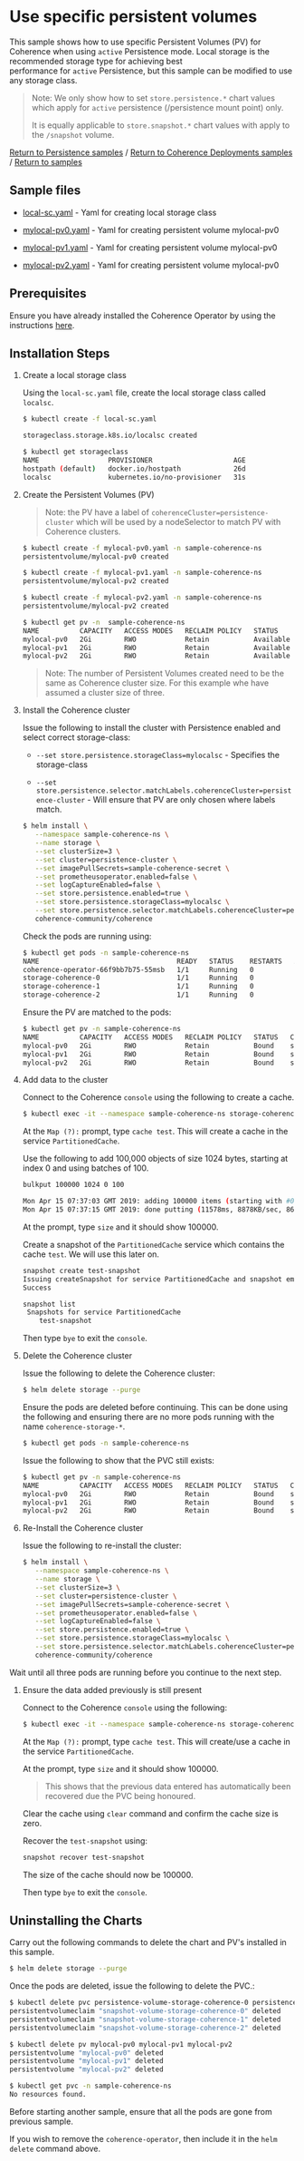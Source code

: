 # Use specific persistent volumes

This sample shows how to use specific Persistent Volumes (PV) for Coherence when 
using `active` Persistence mode. Local storage is the recommended storage type for achieving best  
performance for `active` Persistence, but this sample can be modified to use any storage class.

> Note: We only show how to set `store.persistence.*` chart values which apply for `active` persistence (/persistence mount point) only.
> 
> It is equally applicable to `store.snapshot.*` chart values with apply to the `/snapshot` volume.
  
[Return to Persistence samples](../) / [Return to Coherence Deployments samples](../../) / [Return to samples](../../../README.md#list-of-samples)

## Sample files

* [local-sc.yaml](local-sc.yaml) - Yaml for creating local storage class

* [mylocal-pv0.yaml](mylocal-pv0.yaml) - Yaml for creating persistent volume mylocal-pv0

* [mylocal-pv1.yaml](mylocal-pv2.yaml) - Yaml for creating persistent volume mylocal-pv0

* [mylocal-pv2.yaml](mylocal-pv2.yaml) - Yaml for creating persistent volume mylocal-pv0

## Prerequisites

Ensure you have already installed the Coherence Operator by using the instructions [here](../../../README.md#install-the-coherence-operator).

## Installation Steps

1. Create a local storage class

   Using the `local-sc.yaml` file, create the local storage class called `localsc`.
   
   ```bash
   $ kubectl create -f local-sc.yaml

   storageclass.storage.k8s.io/localsc created

   $ kubectl get storageclass 
   NAME                 PROVISIONER                    AGE
   hostpath (default)   docker.io/hostpath             26d
   localsc              kubernetes.io/no-provisioner   31s
   ```

1. Create the Persistent Volumes (PV)

   > Note: the PV have a label of `coherenceCluster=persistence-cluster` which will
   > be used by a nodeSelector to match PV with Coherence clusters.

   ```bash
   $ kubectl create -f mylocal-pv0.yaml -n sample-coherence-ns
   persistentvolume/mylocal-pv0 created   

   $ kubectl create -f mylocal-pv1.yaml -n sample-coherence-ns
   persistentvolume/mylocal-pv2 created   

   $ kubectl create -f mylocal-pv2.yaml -n sample-coherence-ns
   persistentvolume/mylocal-pv2 created

   $ kubectl get pv -n  sample-coherence-ns
   NAME          CAPACITY   ACCESS MODES   RECLAIM POLICY   STATUS      CLAIM   STORAGECLASS   REASON   AGE
   mylocal-pv0   2Gi        RWO            Retain           Available           mylocalsc               1m
   mylocal-pv1   2Gi        RWO            Retain           Available           mylocalsc               14s
   mylocal-pv2   2Gi        RWO            Retain           Available           mylocalsc               9s
   ```

   > Note: The number of Persistent Volumes created need to be the same as Coherence cluster size.
   > For this example whe have assumed a cluster size of three.
    
    
1. Install the Coherence cluster    

   Issue the following to install the cluster with Persistence enabled and select correct storage-class:
   
   * `--set store.persistence.storageClass=mylocalsc` - Specifies the storage-class
   
   * `--set store.persistence.selector.matchLabels.coherenceCluster=persistence-cluster` - Will ensure that PV are only chosen
   where labels match.

   ```bash
   $ helm install \
      --namespace sample-coherence-ns \
      --name storage \
      --set clusterSize=3 \
      --set cluster=persistence-cluster \
      --set imagePullSecrets=sample-coherence-secret \
      --set prometheusoperator.enabled=false \
      --set logCaptureEnabled=false \
      --set store.persistence.enabled=true \
      --set store.persistence.storageClass=mylocalsc \
      --set store.persistence.selector.matchLabels.coherenceCluster=persistence-cluster \
      coherence-community/coherence
   ```
   
   Check the pods are running using:
   
   ```bash
   $ kubectl get pods -n sample-coherence-ns
   NAME                                  READY   STATUS    RESTARTS   AGE
   coherence-operator-66f9bb7b75-55msb   1/1     Running   0          23m
   storage-coherence-0                   1/1     Running   0          5m
   storage-coherence-1                   1/1     Running   0          4m
   storage-coherence-2                   1/1     Running   0          3m
   ```
   
   Ensure the PV are matched to the pods:
   
   ```bash
   $ kubectl get pv -n sample-coherence-ns
   NAME          CAPACITY   ACCESS MODES   RECLAIM POLICY   STATUS   CLAIM                                                        STORAGECLASS   REASON   AGE
   mylocal-pv0   2Gi        RWO            Retain           Bound    sample-coherence-ns/persistence-volume-storage-coherence-0   mylocalsc               10m
   mylocal-pv1   2Gi        RWO            Retain           Bound    sample-coherence-ns/persistence-volume-storage-coherence-1   mylocalsc               8m
   mylocal-pv2   2Gi        RWO            Retain           Bound    sample-coherence-ns/persistence-volume-storage-coherence-2   mylocalsc               8m
   ```
   
1. Add data to the cluster

   Connect to the Coherence `console` using the following to create a cache.

   ```bash
   $ kubectl exec -it --namespace sample-coherence-ns storage-coherence-0 bash /scripts/startCoherence.sh console
   ```   
   
   At the `Map (?):` prompt, type `cache test`.  This will create a cache in the service `PartitionedCache`.
   
   Use the following to add 100,000 objects of size 1024 bytes, starting at index 0 and using batches of 100.
   
   ```bash
   bulkput 100000 1024 0 100

   Mon Apr 15 07:37:03 GMT 2019: adding 100000 items (starting with #0) each 1024 bytes ...
   Mon Apr 15 07:37:15 GMT 2019: done putting (11578ms, 8878KB/sec, 8637 items/sec)
   ```
   
   At the prompt, type `size` and it should show 100000.
   
   Create a snapshot of the `PartitionedCache` service which contains the cache `test`. We will use this later on.
   
   ```bash
   snapshot create test-snapshot
   Issuing createSnapshot for service PartitionedCache and snapshot empty-service
   Success
   ```
   
   ```bash
   snapshot list
    Snapshots for service PartitionedCache
       test-snapshot
   ```
   
   Then type `bye` to exit the `console`.
   
1. Delete the Coherence cluster

   Issue the following to delete the Coherence cluster:
   
   ```bash
   $ helm delete storage --purge
   ```
   
   Ensure the pods are deleted before continuing. This can be done using the following and
   ensuring there are no more pods running with the name `coherence-storage-*`.
   
   ```bash
   $ kubectl get pods -n sample-coherence-ns
   ```   
  
   Issue the following to show that the PVC still exists:   
      
   ```bash
   $ kubectl get pv -n sample-coherence-ns
   NAME          CAPACITY   ACCESS MODES   RECLAIM POLICY   STATUS   CLAIM                                                        STORAGECLASS   REASON   AGE
   mylocal-pv0   2Gi        RWO            Retain           Bound    sample-coherence-ns/persistence-volume-storage-coherence-0   mylocalsc               10m
   mylocal-pv1   2Gi        RWO            Retain           Bound    sample-coherence-ns/persistence-volume-storage-coherence-1   mylocalsc               8m
   mylocal-pv2   2Gi        RWO            Retain           Bound    sample-coherence-ns/persistence-volume-storage-coherence-2   mylocalsc               8m
   ```

1. Re-Install the Coherence cluster    

   Issue the following to re-install the cluster:

   ```bash
   $ helm install \
      --namespace sample-coherence-ns \
      --name storage \
      --set clusterSize=3 \
      --set cluster=persistence-cluster \
      --set imagePullSecrets=sample-coherence-secret \
      --set prometheusoperator.enabled=false \
      --set logCaptureEnabled=false \
      --set store.persistence.enabled=true \
      --set store.persistence.storageClass=mylocalsc \
      --set store.persistence.selector.matchLabels.coherenceCluster=persistence-cluster \
      coherence-community/coherence
   ```
   
  Wait until all three pods are running before you continue to the next step.
   
1. Ensure the data added previously is still present

   Connect to the Coherence `console` using the following:

   ```bash
   $ kubectl exec -it --namespace sample-coherence-ns storage-coherence-0 bash /scripts/startCoherence.sh console
   ```   
   
   At the `Map (?):` prompt, type `cache test`.  This will create/use a cache in the service `PartitionedCache`.
   
   At the prompt, type `size` and it should show 100000. 
   
   > This shows that the previous data entered has automatically been recovered due the PVC being honoured.
   
   Clear the cache using `clear` command and confirm the cache size is zero.
   
   Recover the `test-snapshot` using:
   
   ```bash
   snapshot recover test-snapshot
   ```
   
   The size of the cache should now be 100000.
    
   Then type `bye` to exit the `console`.   

## Uninstalling the Charts

Carry out the following commands to delete the chart and PV's installed in this sample.

```bash
$ helm delete storage --purge
```

Once the pods are deleted, issue the following to delete the PVC.:

```bash
$ kubectl delete pvc persistence-volume-storage-coherence-0 persistence-volume-storage-coherence-1 persistence-volume-storage-coherence-2 -n sample-coherence-ns
persistentvolumeclaim "snapshot-volume-storage-coherence-0" deleted
persistentvolumeclaim "snapshot-volume-storage-coherence-1" deleted
persistentvolumeclaim "snapshot-volume-storage-coherence-2" deleted

$ kubectl delete pv mylocal-pv0 mylocal-pv1 mylocal-pv2 
persistentvolume "mylocal-pv0" deleted
persistentvolume "mylocal-pv1" deleted
persistentvolume "mylocal-pv2" deleted

$ kubectl get pvc -n sample-coherence-ns
No resources found.
```

Before starting another sample, ensure that all the pods are gone from previous sample.

If you wish to remove the `coherence-operator`, then include it in the `helm delete` command above.

  
